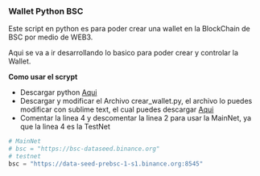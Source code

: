 ### Wallet Python BSC

Este script en python es para poder crear una wallet en la BlockChain de BSC por medio de WEB3.

Aqui se va a ir desarrollando lo basico para poder crear y controlar la Wallet.

**Como usar el scrypt**
- Descargar python [Aqui](https://www.python.org/ "Aqui")
- Descargar y modificar el Archivo crear_wallet.py, el archivo lo puedes modificar con sublime text, el cual puedes descargar [Aqui](https://www.sublimetext.com/ "Aqui")
- Comentar la linea 4 y descomentar la linea 2 para usar la MainNet, ya que la linea 4 es la TestNet

```python
# MainNet
# bsc = "https://bsc-dataseed.binance.org"
# testnet
bsc = "https://data-seed-prebsc-1-s1.binance.org:8545"
```
